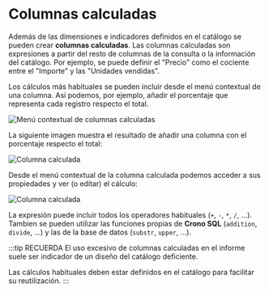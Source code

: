 
# Columnas calculadas

Además de las dimensiones e indicadores definidos en el catálogo se pueden crear **columnas calculadas**. Las columnas calculadas son expresiones a partir del resto de columnas de la consulta o la información del catálogo. Por ejemplo, se puede definir el "Precio" como el cociente entre el "Importe" y las "Unidades vendidas".

Los cálculos más habituales se pueden incluir desde el menú contextual de una columna. Así podemos, por ejemplo, añadir el porcentaje que representa cada registro respecto el total.

![Menú contextual de columnas calculadas](/images/analysis/ColumnasCalculadas1.png)

La siguiente imagen muestra el resultado de añadir una columna con el porcentaje respecto el total:


![Columna calculada](/images/analysis/ColumnasCalculadas2.png)

Desde el menú contextual de la columna calculada podemos acceder a sus propiedades y ver (o editar) el cálculo:


![Columna calculada](/images/analysis/ColumnasCalculadas3.png)

La expresión puede incluir todos los operadores habituales (`+`, `-`, `*`, `/`, ...). Tambien se pueden utilizar las funciones propias de **Crono SQL** (`addition`, `divide`, ...) y las de la base de datos (`substr`, `upper`, ...).

:::tip RECUERDA
El uso excesivo de columnas calculadas en el informe suele ser indicador de un diseño del catálogo deficiente. 

Las cálculos habituales deben estar definidos en el catálogo para facilitar su reutilización.
:::
